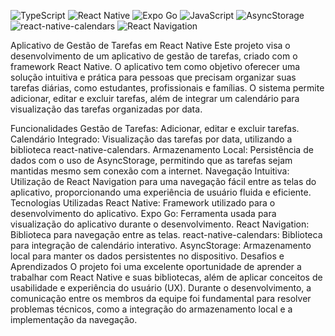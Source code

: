 ![TypeScript](https://img.shields.io/badge/-TypeScript-yellow)
![React Native](https://img.shields.io/badge/-React%20Native-61dafb)
![Expo Go](https://img.shields.io/badge/-Expo%20Go-000000?style=for-the-badge&logo=expo)
![JavaScript](https://img.shields.io/badge/-JavaScript-F7DF1E?style=for-the-badge&logo=javascript)
![AsyncStorage](https://img.shields.io/badge/-AsyncStorage-333333?style=for-the-badge&logo=react)
![react-native-calendars](https://img.shields.io/badge/-react--native--calendars-61dafb?style=for-the-badge&logo=react)
![React Navigation](https://img.shields.io/badge/-React%20Navigation-61dafb?style=for-the-badge&logo=react)





Aplicativo de Gestão de Tarefas em React Native
Este projeto visa o desenvolvimento de um aplicativo de gestão de tarefas, criado com o framework React Native. O aplicativo tem como objetivo oferecer uma solução intuitiva e prática para pessoas que precisam organizar suas tarefas diárias, como estudantes, profissionais e famílias. O sistema permite adicionar, editar e excluir tarefas, além de integrar um calendário para visualização das tarefas organizadas por data.

Funcionalidades
Gestão de Tarefas: Adicionar, editar e excluir tarefas.
Calendário Integrado: Visualização das tarefas por data, utilizando a biblioteca react-native-calendars.
Armazenamento Local: Persistência de dados com o uso de AsyncStorage, permitindo que as tarefas sejam mantidas mesmo sem conexão com a internet.
Navegação Intuitiva: Utilização de React Navigation para uma navegação fácil entre as telas do aplicativo, proporcionando uma experiência de usuário fluida e eficiente.
Tecnologias Utilizadas
React Native: Framework utilizado para o desenvolvimento do aplicativo.
Expo Go: Ferramenta usada para visualização do aplicativo durante o desenvolvimento.
React Navigation: Biblioteca para navegação entre as telas.
react-native-calendars: Biblioteca para integração de calendário interativo.
AsyncStorage: Armazenamento local para manter os dados persistentes no dispositivo.
Desafios e Aprendizados
O projeto foi uma excelente oportunidade de aprender a trabalhar com React Native e suas bibliotecas, além de aplicar conceitos de usabilidade e experiência do usuário (UX). Durante o desenvolvimento, a comunicação entre os membros da equipe foi fundamental para resolver problemas técnicos, como a integração do armazenamento local e a implementação da navegação.
